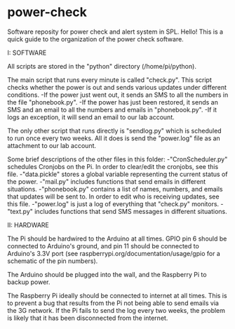 # power-check
Software reposity for power check and alert system in SPL.
Hello! This is a quick guide to the organization of the power check software. 

I: SOFTWARE

All scripts are stored in the "python" directory (/home/pi/python). 

The main script that runs every minute is called "check.py". This script checks whether the power is out and sends various updates under different conditions. 
	-If the power just went out, it sends an SMS to all the numbers in the file "phonebook.py".
	-If the power has just been restored, it sends an SMS and an email to all the numbers and emails in 		"phonebook.py".
	-If it logs an exception, it will send an email to our lab account.

The only other script that runs directly is "sendlog.py" which is scheduled to run once every two weeks. All it does is send the "power.log" file as an attachment to our lab account.

Some brief descriptions of the other files in this folder:
	-"CronScheduler.py" schedules Cronjobs on the Pi. In order to clear/edit the cronjobs, see this file.
	-"data.pickle" stores a global variable representing the current status of the power.
	-"mail.py" includes functions that send emails in different situations.
	-"phonebook.py" contains a list of names, numbers, and emails that updates will be sent to. In order to 	edit who is receiving updates, see this file.
	-"power.log" is just a log of everything that "check.py" monitors.
	-"text.py" includes functions that send SMS messages in different situations.

II: HARDWARE

The Pi should be hardwired to the Arduino at all times. GPIO pin 6 should be connected to Arduino's ground, and pin 11 should be connected to Arduino's 3.3V port (see raspberrypi.org/documentation/usage/gpio for a schematic of the pin numbers). 

The Arduino should be plugged into the wall, and the Raspberry Pi to backup power.

The Raspberry Pi ideally should be connected to internet at all times. This is to prevent a bug that results from the Pi not being able to send emails via the 3G network. If the Pi fails to send the log every two weeks, the problem is likely that it has been disconnected from the internet.
